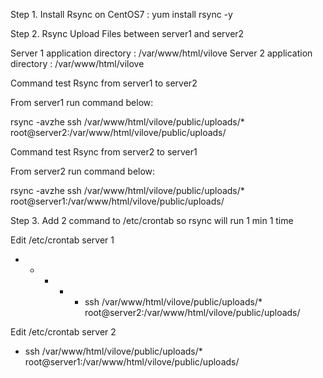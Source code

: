 Step 1. Install Rsync on CentOS7 : yum install rsync -y

Step 2. Rsync Upload Files between server1 and server2

Server 1 application directory : /var/www/html/vilove
Server 2 application directory : /var/www/html/vilove

Command test Rsync from server1 to server2

From server1 run command below:

rsync -avzhe ssh /var/www/html/vilove/public/uploads/* root@server2:/var/www/html/vilove/public/uploads/

Command test Rsync from server2 to server1

From server2 run command below:

rsync -avzhe ssh /var/www/html/vilove/public/uploads/* root@server1:/var/www/html/vilove/public/uploads/

Step 3. Add 2 command to /etc/crontab so rsync will run 1 min 1 time

Edit /etc/crontab server 1

* *  *  *  * ssh /var/www/html/vilove/public/uploads/* root@server2:/var/www/html/vilove/public/uploads/

Edit /etc/crontab server 2
* ssh /var/www/html/vilove/public/uploads/* root@server1:/var/www/html/vilove/public/uploads/


